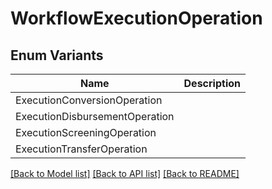 # WorkflowExecutionOperation

## Enum Variants

| Name | Description |
|---- | -----|
| ExecutionConversionOperation |  |
| ExecutionDisbursementOperation |  |
| ExecutionScreeningOperation |  |
| ExecutionTransferOperation |  |

[[Back to Model list]](../README.md#documentation-for-models) [[Back to API list]](../README.md#documentation-for-api-endpoints) [[Back to README]](../README.md)


